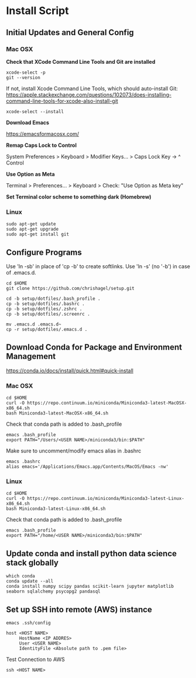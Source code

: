 
# Install Script


## Initial Updates and General Config

### Mac OSX

**Check that XCode Command Line Tools and Git are installed**

~~~
xcode-select -p
git --version
~~~


If not, install Xcode Command Line Tools, which should auto-install Git:
https://apple.stackexchange.com/questions/102073/does-installing-command-line-tools-for-xcode-also-install-git

~~~
xcode-select --install
~~~


**Download Emacs**

https://emacsformacosx.com/


**Remap Caps Lock to Control**

System Preferences > Keyboard > Modifier Keys... > Caps Lock Key -> ^ Control

**Use Option as Meta**

Terminal > Preferences... > Keyboard > Check: "Use Option as Meta key"

**Set Terminal color scheme to something dark (Homebrew)**



### Linux

~~~
sudo apt-get update
sudo apt-get upgrade
sudo apt-get install git
~~~



## Configure Programs 

Use 'ln -sb' in place of 'cp -b' to create softlinks. Use 'ln -s' (no '-b') in case of .emacs.d.

~~~
cd $HOME
git clone https://github.com/chrishagel/setup.git

cd -b setup/dotfiles/.bash_profile .
cp -b setup/dotfiles/.bashrc .
cp -b setup/dotfiles/.zshrc .
cp -b setup/dotfiles/.screenrc .

mv .emacs.d .emacs.d~
cp -r setup/dotfiles/.emacs.d .
~~~



## Download Conda for Package and Environment Management

https://conda.io/docs/install/quick.html#quick-install


### Mac OSX

~~~
cd $HOME
curl -O https://repo.continuum.io/miniconda/Miniconda3-latest-MacOSX-x86_64.sh
bash Miniconda3-latest-MacOSX-x86_64.sh 
~~~


Check that conda path is added to .bash_profile

~~~
emacs .bash_profile
export PATH="/Users/<USER NAME>/miniconda3/bin:$PATH"
~~~


Make sure to uncomment/modify emacs alias in .bashrc

~~~
emacs .bashrc
alias emacs='/Applications/Emacs.app/Contents/MacOS/Emacs -nw'
~~~


### Linux

~~~
cd $HOME
curl -O https://repo.continuum.io/miniconda/Miniconda3-latest-Linux-x86_64.sh
bash Miniconda3-latest-Linux-x86_64.sh 
~~~


Check that conda path is added to .bash_profile

~~~
emacs .bash_profile
export PATH="/home/<USER NAME>/miniconda3/bin:$PATH"
~~~



## Update conda and install python data science stack globally

~~~
which conda
conda update --all
conda install numpy scipy pandas scikit-learn jupyter matplotlib seaborn sqlalchemy psycopg2 pandasql 
~~~



## Set up SSH into remote (AWS) instance

~~~
emacs .ssh/config
~~~

~~~
host <HOST NAME>
     HostName <IP ADDRES>
     User <USER NAME>
     IdentityFile <Absolute path to .pem file>
~~~


Test Connection to AWS

~~~
ssh <HOST NAME>
~~~


